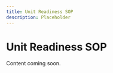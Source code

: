 ```yaml
---
title: Unit Readiness SOP
description: Placeholder
---
```

# Unit Readiness SOP
Content coming soon.
